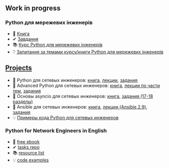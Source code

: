 ## Work in progress
### Python для мережевих інженерів

* &#128215; [Книга](https://pyneng.readthedocs.io/uk/latest/)
* &#10004; [Завдання](https://github.com/natenka/pynenguk-tasks)
* &#128218; [Курс Python для мережевих інженерів](https://pynenguk.natenka.io/course/)
* &#10068; [Запитання за темами курсу/книги Python для мережевих інженерів](https://github.com/natenka/pynenguk-quiz)

## [Projects](https://natenka.io/projects/)

* &#128215; Python для сетевых инженеров: [книга](https://pyneng.readthedocs.io/ru/latest/), [лекции](https://www.youtube.com/playlist?list=PLah0HUih_ZRnJFNdZsWr2pNWgYETauGXo), [задания](https://github.com/natenka/pyneng-examples-exercises)
* &#128215; Advanced Python для сетевых инженеров: [книга](https://advpyneng.readthedocs.io/ru/latest/), [лекции по части тем](https://natenka.io/advpyneng/), [задания](https://github.com/natenka/advpyneng-examples-exercises)
* &#128215; Основы asyncio для сетевых инженеров: [книга](https://asyncpyneng.readthedocs.io/ru/latest/), [задания (17-18 разделы)](https://github.com/natenka/advpyneng-examples-exercises)
* &#128215; Ansible для сетевых инженеров: [книга](https://ansible-for-network-engineers.readthedocs.io), [лекции (Ansible 2.9)](https://www.youtube.com/playlist?list=PLah0HUih_ZRnuI_K5-GV4FdAO9dVkRIGF), [задания](https://github.com/natenka/ansible-example-exercises)
* &#128161; [Примеры кода Python для сетевых инженеров](https://github.com/natenka/pyneng-examples)

### Python for Network Engineers in English

* &#128215; [free ebook](https://pyneng.readthedocs.io/en/latest/)
* &#10004; [tasks repo](https://github.com/natenka/pyneng-examples-exercises-en/)
* &#128218; [resource list](https://natenka.io/pyneng-resources-en/)
* &#128161; [code examples](https://github.com/natenka/pyneng-examples)

